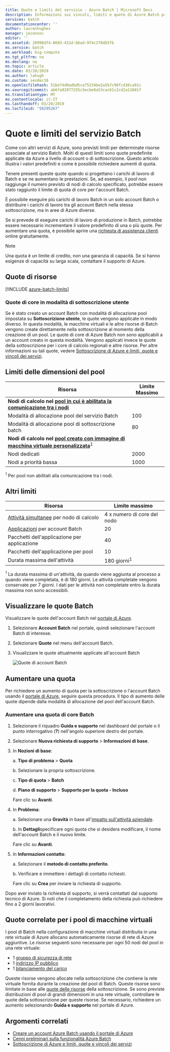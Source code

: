 ```yaml
---
title: Quote e limiti del servizio - Azure Batch | Microsoft Docs
description: Informazioni sui vincoli, limiti e quote di Azure Batch predefiniti e su come richiedere incrementi di quota
services: batch
documentationcenter: ''
author: laurenhughes
manager: jeconnoc
editor: ''
ms.assetid: 28998df4-8693-431d-b6ad-974c2f8db5fb
ms.service: batch
ms.workload: big-compute
ms.tgt_pltfrm: na
ms.devlang: na
ms.topic: article
ms.date: 03/20/2019
ms.author: lahugh
ms.custom: seodec18
ms.openlocfilehash: 51be74d0adbd5ce75234be2a5b7c99fcd36ca91c
ms.sourcegitcommit: ab6fa92977255c5ecbe8a53cac61c2cd2a11601f
ms.translationtype: MT
ms.contentlocale: it-IT
ms.lasthandoff: 03/20/2019
ms.locfileid: "58295267"
---
```

# <a name="batch-service-quotas-and-limits"></a>Quote e limiti del servizio Batch

Come con altri servizi di Azure, sono previsti limiti per determinate risorse associate al servizio Batch. Molti di questi limiti sono quote predefinite applicate da Azure a livello di account o di sottoscrizione. Questo articolo illustra i valori predefiniti e come è possibile richiedere aumenti di quota.

Tenere presenti queste quote quando si progettano i carichi di lavoro di Batch e se ne aumentano le prestazioni. Se, ad esempio, il pool non raggiunge il numero previsto di nodi di calcolo specificato, potrebbe essere stato raggiunto il limite di quota di core per l'account Batch.

È possibile eseguire più carichi di lavoro Batch in un solo account Batch o distribuire i carichi di lavoro tra gli account Batch nella stessa sottoscrizione, ma in aree di Azure diverse.

Se si prevede di eseguire carichi di lavoro di produzione in Batch, potrebbe essere necessario incrementare il valore predefinito di una o più quote. Per aumentare una quota, è possibile aprire una [richiesta di assistenza clienti](#increase-a-quota) online gratuitamente.

> [!NOTE]
> Una quota è un limite di credito, non una garanzia di capacità. Se si hanno esigenze di capacità su larga scala, contattare il supporto di Azure.
> 
> 

## <a name="resource-quotas"></a>Quote di risorse
[!INCLUDE [azure-batch-limits](../../includes/azure-batch-limits.md)]


### <a name="cores-quotas-in-user-subscription-mode"></a>Quote di core in modalità di sottoscrizione utente

Se è stato creato un account Batch con modalità di allocazione pool impostata su **Sottoscrizione utente**, le quote vengono applicate in modo diverso. In questa modalità, le macchine virtuali e le altre risorse di Batch vengono create direttamente nella sottoscrizione al momento della creazione di un pool. Le quote di core di Azure Batch non sono applicabili a un account creato in questa modalità. Vengono applicati invece le quote della sottoscrizione per i core di calcolo regionali e altre risorse. Per altre informazioni su tali quote, vedere [Sottoscrizione di Azure e limiti, quote e vincoli dei servizi](../azure-subscription-service-limits.md).

## <a name="pool-size-limits"></a>Limiti delle dimensioni del pool

| **Risorsa** | **Limite Massimo** |
| --- | --- |
| **Nodi di calcolo nel [pool in cui è abilitata la comunicazione tra i nodi](batch-mpi.md)**  ||
| Modalità di allocazione pool del servizio Batch | 100 |
| Modalità di allocazione pool di sottoscrizione batch | 80 |
| **Nodi di calcolo nel [pool creato con immagine di macchina virtuale personalizzata](batch-custom-images.md)**<sup>1</sup> ||
| Nodi dedicati | 2000 |
| Nodi a priorità bassa | 1000 |

<sup>1</sup> Per pool non abilitati alla comunicazione tra i nodi.

## <a name="other-limits"></a>Altri limiti

| **Risorsa** | **Limite massimo** |
| --- | --- |
| [Attività simultanee](batch-parallel-node-tasks.md) per nodo di calcolo | 4 x numero di core del nodo |
| [Applicazioni](batch-application-packages.md) per account Batch | 20 |
| Pacchetti dell'applicazione per applicazione | 40 |
| Pacchetti dell'applicazione per pool | 10 |
| Durata massima dell'attività | 180 giorni<sup>1</sup> |

<sup>1</sup> La durata massima di un'attività, da quando viene aggiunta al processo a quando viene completata, è di 180 giorni. Le attività completate vengono conservate per 7 giorni. I dati per le attività non completate entro la durata massima non sono accessibili.

## <a name="view-batch-quotas"></a>Visualizzare le quote Batch

Visualizzare le quote dell'account Batch nel [portale di Azure][portal].

1. Selezionare **Account Batch** nel portale, quindi selezionare l'account Batch di interesse.
1. Selezionare **Quote** nel menu dell'account Batch.
1. Visualizzare le quote attualmente applicate all'account Batch
   
    ![Quote di account Batch][account_quotas]



## <a name="increase-a-quota"></a>Aumentare una quota

Per richiedere un aumento di quota per la sottoscrizione o l'account Batch usando il [portale di Azure][portal], seguire questa procedura. Il tipo di aumento delle quote dipende dalla modalità di allocazione del pool dell'account Batch.

### <a name="increase-a-batch-cores-quota"></a>Aumentare una quota di core Batch 

1. Selezionare il riquadro **Guida e supporto** nel dashboard del portale o il punto interrogativo (**?**) nell'angolo superiore destro del portale.
1. Selezionare **Nuova richiesta di supporto** > **Informazioni di base**.
1. In **Nozioni di base**:
   
    a. **Tipo di problema** > **Quota**
   
    b. Selezionare la propria sottoscrizione.
   
    c. **Tipo di quota** > **Batch**
   
    d. **Piano di supporto** > **Supporto per la quota - Incluso**
   
    Fare clic su **Avanti**.
1. In **Problema**:
   
    a. Selezionare una **Gravità** in base all'[impatto sull'attività aziendale][support_sev].
   
    b. In **Dettagli**specificare ogni quota che si desidera modificare, il nome dell'account Batch e il nuovo limite.
   
    Fare clic su **Avanti**.
1. In **Informazioni contatto**:
   
    a. Selezionare il **metodo di contatto preferito**.
   
    b. Verificare e immettere i dettagli di contatto richiesti.
   
    Fare clic su **Crea** per inviare la richiesta di supporto.

Dopo aver inviato la richiesta di supporto, si verrà contattati dal supporto tecnico di Azure. Si noti che il completamento della richiesta può richiedere fino a 2 giorni lavorativi.

## <a name="related-quotas-for-vm-pools"></a>Quote correlate per i pool di macchine virtuali

I pool di Batch nella configurazione di macchine virtuali distribuita in una rete virtuale di Azure allocano automaticamente risorse di rete di Azure aggiuntive. Le risorse seguenti sono necessarie per ogni 50 nodi del pool in una rete virtuale:

* 1 [gruppo di sicurezza di rete](../virtual-network/security-overview.md#network-security-groups)
* 1 [indirizzo IP pubblico](../virtual-network/virtual-network-ip-addresses-overview-arm.md)
* 1 [bilanciamento del carico](../load-balancer/load-balancer-overview.md)

Queste risorse vengono allocate nella sottoscrizione che contiene la rete virtuale fornita durante la creazione del pool di Batch. Queste risorse sono limitate in base alle [quote delle risorse](../azure-subscription-service-limits.md) della sottoscrizione. Se sono previste distribuzioni di pool di grandi dimensioni in una rete virtuale, controllare le quote della sottoscrizione per queste risorse. Se necessario, richiedere un aumento selezionando **Guida e supporto** nel portale di Azure.


## <a name="related-topics"></a>Argomenti correlati
* [Creare un account Azure Batch usando il portale di Azure](batch-account-create-portal.md)
* [Cenni preliminari sulla funzionalità Azure Batch](batch-api-basics.md)
* [Sottoscrizione di Azure e limiti, quote e vincoli dei servizi](../azure-subscription-service-limits.md)

[portal]: https://portal.azure.com
[portal_classic_increase]: https://azure.microsoft.com/blog/2014/06/04/azure-limits-quotas-increase-requests/
[support_sev]: https://aka.ms/supportseverity

[account_quotas]: ./media/batch-quota-limit/accountquota_portal.png
